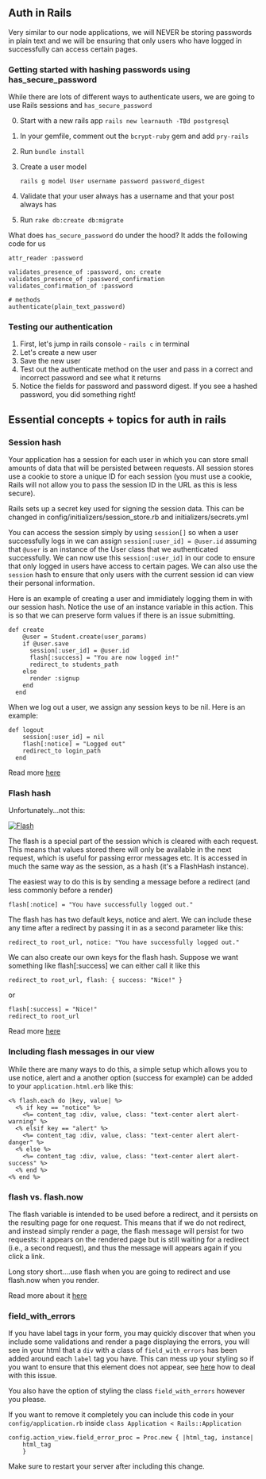 ## Auth in Rails

Very similar to our node applications, we will NEVER be storing passwords in plain text and we will be ensuring that only users who have logged in successfully can access certain pages. 

### Getting started with hashing passwords using has_secure_password

While there are lots of different ways to authenticate users, we are going to use Rails sessions and `has_secure_password`

0. Start with a new rails app `rails new learnauth -TBd postgresql`

1. In your gemfile, comment out the `bcrypt-ruby` gem and add `pry-rails`

2. Run `bundle install`

2. Create a user model

	```
	rails g model User username password password_digest
	```

5. Validate that your user always has a username and that your post always has 

3. Run `rake db:create db:migrate`

What does `has_secure_password` do under the hood? It adds the following code for us

	attr_reader :password
	
	validates_presence_of :password, on: create
	validates_presence_of :password_confirmation
	validates_confirmation_of :password

	# methods
	authenticate(plain_text_password)

### Testing our authentication

1. First, let's jump in rails console - `rails c` in terminal
2. Let's create a new user
3. Save the new user
4. Test out the authenticate method on the user and pass in a correct and incorrect password and see what it returns
5. Notice the fields for password and password digest. If you see a hashed password, you did something right!

## Essential concepts + topics for auth in rails

### Session hash

Your application has a session for each user in which you can store small amounts of data that will be persisted between requests. All session stores use a cookie to store a unique ID for each session (you must use a cookie, Rails will not allow you to pass the session ID in the URL as this is less secure).

Rails sets up a secret key used for signing the session data. This can be changed in config/initializers/session_store.rb and initializers/secrets.yml

You can access the session simply by using `session[]` so when a user successfully logs in we can assign  `session[:user_id] = @user.id` assuming that `@user` is an instance of the User class that we authenticated successfully. We can now use this `session[:user_id]` in our code to ensure that only logged in users have access to certain pages. We can also use the `session` hash to ensure that only users with the current session id can view their personal information. 

Here is an example of creating a user and immidiately logging them in with our session hash. Notice the use of an instance variable in this action. This is so that we can preserve form values if there is an issue submitting. 

```
def create
    @user = Student.create(user_params)
    if @user.save
      session[:user_id] = @user.id
      flash[:success] = "You are now logged in!"
      redirect_to students_path
    else
      render :signup
    end
  end
```

When we log out a user, we assign any session keys to be nil. Here is an example:

```
def logout
    session[:user_id] = nil
    flash[:notice] = "Logged out"
    redirect_to login_path
  end
```

Read more [here](http://guides.rubyonrails.org/action_controller_overview.html#session)

### Flash hash

Unfortunately...not this: 

[![Flash](http://img.youtube.com/vi/MS4_Z84-rRE/0.jpg)](https://www.youtube.com/watch?v=MS4_Z84-rRE)

The flash is a special part of the session which is cleared with each request. This means that values stored there will only be available in the next request, which is useful for passing error messages etc. It is accessed in much the same way as the session, as a hash (it's a FlashHash instance).

The easiest way to do this is by sending a message before a redirect (and less commonly before a render)

`flash[:notice] = "You have successfully logged out."`

The flash has has two default keys, notice and alert. We can include these any time after a redirect by passing it in as a second parameter like this:

`redirect_to root_url, notice: "You have successfully logged out."
`

We can also create our own keys for the flash hash. Suppose we want something like flash[:success] we can either call it like this 

```
redirect_to root_url, flash: { success: "Nice!" }
```

or 

```
flash[:success] = "Nice!" 
redirect_to root_url
```

Read more [here](http://guides.rubyonrails.org/action_controller_overview.html#the-flash)

### Including flash messages in our view

While there are many ways to do this, a simple setup which allows you to use notice, alert and a another option (success for example) can be added to your `application.html.erb` like this:

```
<% flash.each do |key, value| %>
  <% if key == "notice" %>
    <%= content_tag :div, value, class: "text-center alert alert-warning" %>
  <% elsif key == "alert" %>
    <%= content_tag :div, value, class: "text-center alert alert-danger" %>
  <% else %>
    <%= content_tag :div, value, class: "text-center alert alert-success" %>
  <% end %>
<% end %>
```

### flash vs. flash.now

The flash variable is intended to be used before a redirect, and it persists on the resulting page for one request. This means that if we do not redirect, and instead simply render a page, the flash message will persist for two requests: it appears on the rendered page but is still waiting for a redirect (i.e., a second request), and thus the message will appears again if you click a link.

Long story short....use flash when you are going to redirect and use flash.now when you render. 

Read more about it [here](http://stackoverflow.com/questions/18748072/rails-4-flash-message-persists-for-the-next-page-view)

### field_with_errors

If you have label tags in your form, you may quickly discover that when you include some validations and render a page displaying the errors, you will see in your html that a `div` with a class of `field_with_errors` has been added around each `label` tag you have. This can mess up your styling so if you want to ensure that this element does not appear, see [here](http://stackoverflow.com/questions/5267998/rails-3-field-with-errors-wrapper-changes-the-page-appearance-how-to-avoid-t) how to deal with this issue.

You also have the option of styling the class `field_with_errors` however you please.

If you want to remove it completely you can include this code in your `config/application.rb` inside `class Application < Rails::Application`

```
config.action_view.field_error_proc = Proc.new { |html_tag, instance|
	html_tag
    }
```

Make sure to restart your server after including this change.
